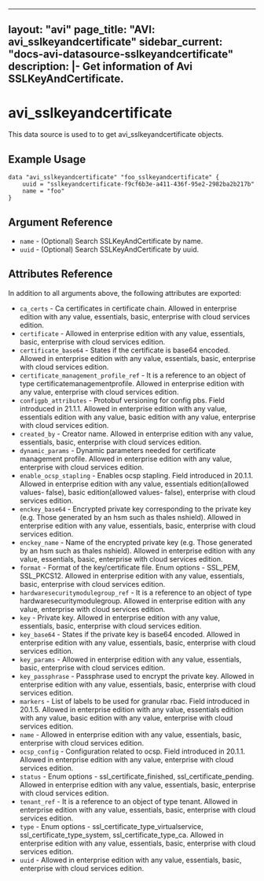 <!--
    Copyright 2021 VMware, Inc.
    SPDX-License-Identifier: Mozilla Public License 2.0
-->
---
layout: "avi"
page_title: "AVI: avi_sslkeyandcertificate"
sidebar_current: "docs-avi-datasource-sslkeyandcertificate"
description: |-
  Get information of Avi SSLKeyAndCertificate.
---

# avi_sslkeyandcertificate

This data source is used to to get avi_sslkeyandcertificate objects.

## Example Usage

```hcl
data "avi_sslkeyandcertificate" "foo_sslkeyandcertificate" {
    uuid = "sslkeyandcertificate-f9cf6b3e-a411-436f-95e2-2982ba2b217b"
    name = "foo"
}
```

## Argument Reference

* `name` - (Optional) Search SSLKeyAndCertificate by name.
* `uuid` - (Optional) Search SSLKeyAndCertificate by uuid.

## Attributes Reference

In addition to all arguments above, the following attributes are exported:

* `ca_certs` - Ca certificates in certificate chain. Allowed in enterprise edition with any value, essentials, basic, enterprise with cloud services edition.
* `certificate` - Allowed in enterprise edition with any value, essentials, basic, enterprise with cloud services edition.
* `certificate_base64` - States if the certificate is base64 encoded. Allowed in enterprise edition with any value, essentials, basic, enterprise with cloud services edition.
* `certificate_management_profile_ref` - It is a reference to an object of type certificatemanagementprofile. Allowed in enterprise edition with any value, enterprise with cloud services edition.
* `configpb_attributes` - Protobuf versioning for config pbs. Field introduced in 21.1.1. Allowed in enterprise edition with any value, essentials edition with any value, basic edition with any value, enterprise with cloud services edition.
* `created_by` - Creator name. Allowed in enterprise edition with any value, essentials, basic, enterprise with cloud services edition.
* `dynamic_params` - Dynamic parameters needed for certificate management profile. Allowed in enterprise edition with any value, enterprise with cloud services edition.
* `enable_ocsp_stapling` - Enables ocsp stapling. Field introduced in 20.1.1. Allowed in enterprise edition with any value, essentials edition(allowed values- false), basic edition(allowed values- false), enterprise with cloud services edition.
* `enckey_base64` - Encrypted private key corresponding to the private key (e.g. Those generated by an hsm such as thales nshield). Allowed in enterprise edition with any value, essentials, basic, enterprise with cloud services edition.
* `enckey_name` - Name of the encrypted private key (e.g. Those generated by an hsm such as thales nshield). Allowed in enterprise edition with any value, essentials, basic, enterprise with cloud services edition.
* `format` - Format of the key/certificate file. Enum options - SSL_PEM, SSL_PKCS12. Allowed in enterprise edition with any value, essentials, basic, enterprise with cloud services edition.
* `hardwaresecuritymodulegroup_ref` - It is a reference to an object of type hardwaresecuritymodulegroup. Allowed in enterprise edition with any value, enterprise with cloud services edition.
* `key` - Private key. Allowed in enterprise edition with any value, essentials, basic, enterprise with cloud services edition.
* `key_base64` - States if the private key is base64 encoded. Allowed in enterprise edition with any value, essentials, basic, enterprise with cloud services edition.
* `key_params` - Allowed in enterprise edition with any value, essentials, basic, enterprise with cloud services edition.
* `key_passphrase` - Passphrase used to encrypt the private key. Allowed in enterprise edition with any value, essentials, basic, enterprise with cloud services edition.
* `markers` - List of labels to be used for granular rbac. Field introduced in 20.1.5. Allowed in enterprise edition with any value, essentials edition with any value, basic edition with any value, enterprise with cloud services edition.
* `name` - Allowed in enterprise edition with any value, essentials, basic, enterprise with cloud services edition.
* `ocsp_config` - Configuration related to ocsp. Field introduced in 20.1.1. Allowed in enterprise edition with any value, enterprise with cloud services edition.
* `status` - Enum options - ssl_certificate_finished, ssl_certificate_pending. Allowed in enterprise edition with any value, essentials, basic, enterprise with cloud services edition.
* `tenant_ref` - It is a reference to an object of type tenant. Allowed in enterprise edition with any value, essentials, basic, enterprise with cloud services edition.
* `type` - Enum options - ssl_certificate_type_virtualservice, ssl_certificate_type_system, ssl_certificate_type_ca. Allowed in enterprise edition with any value, essentials, basic, enterprise with cloud services edition.
* `uuid` - Allowed in enterprise edition with any value, essentials, basic, enterprise with cloud services edition.

